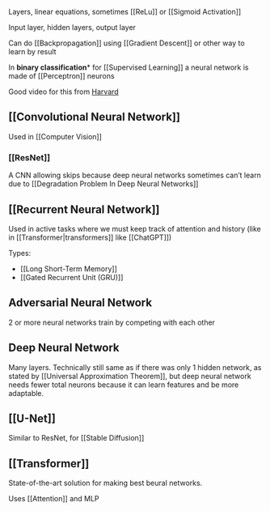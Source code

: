 Layers, linear equations, sometimes [[ReLu]] or [[Sigmoid Activation]]

Input layer, hidden layers, output layer

Can do [[Backpropagation]] using [[Gradient Descent]] or other way to learn by result

In **binary classification*** for [[Supervised Learning]] a neural network is made of [[Perceptron]] neurons

Good video for this from [Harvard](https://www.youtube.com/watch?v=J1QD9hLDEDY)

## [[Convolutional Neural Network]]
Used in [[Computer Vision]]

### [[ResNet]]
A CNN allowing skips because deep neural networks sometimes can’t learn due to [[Degradation Problem In Deep Neural Networks]]

## [[Recurrent Neural Network]]
Used in active tasks where we must keep track of attention and history (like in [[Transformer|transformers]] like [[ChatGPT]])

Types:
- [[Long Short-Term Memory]]
- [[Gated Recurrent Unit (GRU)]]

## Adversarial Neural Network
2 or more neural networks train by competing with each other

## Deep Neural Network
Many layers.
Technically still same as if there was only 1 hidden network, as stated by [[Universal Approximation Theorem]], but deep neural network needs fewer total neurons because it can learn features and be more adaptable.

## [[U-Net]]
Similar to ResNet, for [[Stable Diffusion]]

## [[Transformer]]
State-of-the-art solution for making best beural networks.

Uses [[Attention]] and MLP